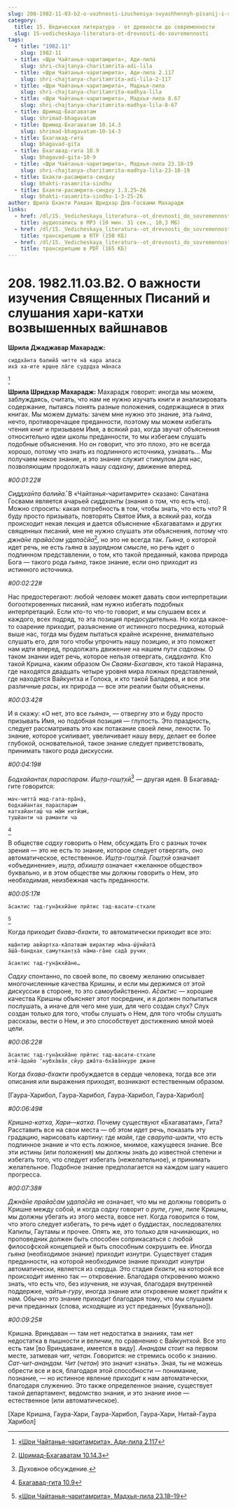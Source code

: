 ```yaml
---
slug: 208-1982-11-03-b2-o-vazhnosti-izucheniya-svyashhennyh-pisanij-i-slushaniya-hari-kathi-vozvyshennyh-vajshnavov
category:
  title: 15. Ведическая литература - от древности до современности
  slug: 15-vedicheskaya-literatura-ot-drevnosti-do-sovremennosti
tags:
  - title: "1982.11"
    slug: 1982-11
  - title: «Шри Чайтанья-чаритамрита», Ади-лила
    slug: shri-chajtanya-charitamrita-adi-lila
  - title: «Шри Чайтанья-чаритамрита», Ади-лила 2.117
    slug: shri-chajtanya-charitamrita-adi-lila-2-117
  - title: «Шри Чайтанья-чаритамрита», Мадхья-лила
    slug: shri-chajtanya-charitamrita-madhya-lila
  - title: «Шри Чайтанья-чаритамрита», Мадхья-лила 8.67
    slug: shri-chajtanya-charitamrita-madhya-lila-8-67
  - title: Шримад-Бхагаватам
    slug: shrimad-bhagavatam
  - title: Шримад-Бхагаватам 10.14.3
    slug: shrimad-bhagavatam-10-14-3
  - title: Бхагавад-гита
    slug: bhagavad-gita
  - title: Бхагавад-гита 10.9
    slug: bhagavad-gita-10-9
  - title: «Шри Чайтанья-чаритамрита», Мадхья-лила 23.18–19
    slug: shri-chajtanya-charitamrita-madhya-lila-23-18-19
  - title: Бхакти-расамрита-синдху
    slug: bhakti-rasamrita-sindhu
  - title: Бхакти-расамрита-синдху 1.3.25–26
    slug: bhakti-rasamrita-sindhu-1-3-25-26
author: Шрила Бхакти Ракшак Шридхар Дев-Госвами Махарадж
links:
  - href: /dl/15._Vedicheskaya_literatura--ot_drevnosti_do_sovremennosti/208_1982.11.03.B2_SridharMj_O_vazhnosti_izuchenija_Svjashhennyh_Pisanij_i_slushanija_hari-kathi_vozvyshennyh_vajshnavov.mp3
    title: аудиозапись в MP3 (10 мин. 31 сек., 10,3 МБ)
  - href: /dl/15._Vedicheskaya_literatura--ot_drevnosti_do_sovremennosti/208_1982.11.03.B2_SridharMj_O_vazhnosti_izuchenija_Svjashhennyh_Pisanij_i_slushanija_hari-kathi_vozvyshennyh_vajshnavov.rtf
    title: транскрипцию в RTF (150 КБ)
  - href: /dl/15._Vedicheskaya_literatura--ot_drevnosti_do_sovremennosti/208_1982.11.03.B2_SridharMj_O_vazhnosti_izuchenija_Svjashhennyh_Pisanij_i_slushanija_hari-kathi_vozvyshennyh_vajshnavov.pdf
    title: транскрипцию в PDF (165 КБ)
---
```


# 208. 1982.11.03.B2. О важности изучения Священных Писаний и слушания хари-катхи возвышенных вайшнавов

**Шрила Джаджавар Махарадж:**

    сиддха̄нта балийа̄ читте на̄ кара аласа
    иха̄ ха-ите кр̣ш̣н̣е ла̄ге судр̣д̣ха ма̄наса
[^_ftn1]

**Шрила Шридхар Махарадж:** Махарадж говорит: иногда мы можем, заблуждаясь, считать, что нам не нужно изучать книги и анализировать содержание, пытаясь понять разные положения, содержащиеся в этих книгах. Мы можем думать: зачем мне нужно это знание, эта *гьяна*, нечто, противоречащее преданности, поэтому мы можем избегать чтения книг и призываем Имя, а всякий раз, когда звучат объяснения относительно идеи школы преданности, то мы избегаем слушать подобные объяснения. Но он говорит, что это плохо, это не всегда хорошо, потому что знать из подлинного источника, узнавать… Мы получаем некое знание, и это знание служит стимулом для нас, позволяющим продолжать нашу *садхану*, движение вперед.

*#00:01:22#*

*Сиддха̄нта балийа̄.* В «Чайтанья-чаритамрите» сказано: Санатана Госвами является ачарьей *сиддханты* (знания о том, что есть что). Можно спросить: какая потребность в том, чтобы знать, что есть что? Я буду просто призывать, повторять Святое Имя, а всякий раз, когда происходит некая лекция и дается объяснение «Бхагаватам» и других священных писаний, мне не нужно слушать эти объяснения, потому что *джн̃а̄не прайа̄сам удапа̄сйа*[^_ftn2], но это не всегда так. *Гьяна*, о которой идет речь, не есть *гьяна* в заурядном смысле, но речь идет о подлинном представлении, о том, кто такой преданный, какова природа Бога — такого рода *гьяна*, такое знание, если оно приходит из истинного источника.

*#00:02:22#*

Нас предостерегают: любой человек может давать свои интерпретации богооткровенных писаний, нам нужно избегать подобных интерпретаций. Если кто-то что-то говорит, и мы слушаем всех и каждого, всех подряд, то эта позиция предосудительна. Но когда какое-то озарение приходит, разъяснение от истинного посредника, который выше нас, тогда мы будем пытаться крайне искренне, внимательно слушать его, для того чтобы упрочить нашу позицию, и это поможет нам идти вперед, продолжать движение на нашем пути *садханы.* О таком знании идет речь, которое нельзя отвергать, *сиддханта.* Кто такой Кришна, каким образом Он *Сваям-Бхагаван*, кто такой Нараяна, где находятся двадцать четыре уровня мира ложных представлений, где находятся Вайкунтха и Голока, и кто такой Баладева, и все эти различные *расы*, их природа — все эти реалии были объяснены.

*#00:03:42#*

И я скажу: «О нет, это все *гьяна*», — отвергну это и буду просто призывать Имя, но подобная позиция — глупость. Это праздность, следует рассматривать это как потакание своей лени, лености. То знание, которое усиливает, увеличивает нашу веру, делает ее более глубокой, основательной, такое знание следует приветствовать, принимать такого рода дискуссии.

*#00:04:19#*

*Бодхайантах̣ параспарам. Иш̣т̣а-гош̣т̣хӣ*[^_ftn3] — другая идея. В Бхагавад-гите говорится:

    мач-читта̄ мад-гата-пра̄н̣а̄,
    бодхайантах̣ параспарам
    катхайанташ́ ча ма̄м̇ нитйам̇,
    туш̣йанти ча раманти ча
[^_ftn4]

В обществе *садху* говорить о Нем, обсуждать Его с разных точек зрения — это не есть то знание, которое следует отвергать, оно автоматическое, естественное. *Иш̣т̣а-гош̣т̣хӣ. Гош̣т̣хӣ* означает «объединение», *иш̣т̣а*, *абхиш̣т̣а* означает «желанное общество» буквально, и в этом обществе мы должны говорить о Нем, это необходимая, неизбежная часть преданности.

*#00:05:17#*

    а̄сактис тад-гун̣а̄кхйа̄не прӣтис тад-васати-стхале
[^_ftn5]

Когда приходит *бхава-бхакти*, то автоматически приходит все это:

    кш̣а̄нтир авйартха-ка̄латвам̇ вирактир ма̄на-ш́ӯнйата̄
    а̄ш́а̄-бандхах̣ самуткан̣т̣ха̄ на̄ма-га̄не сада̄ ручих̣

    а̄сактис тад-гун̣а̄кхйа̄не…

*Садху* спонтанно, по своей воле, по своему желанию описывает многочисленные качества Кришны, и если мы держимся от этой дискуссии в стороне, то это самоубийственно. *А̄сактис* — хорошие качества Кришны объясняет этот посредник, и я должен попытаться послушать, а иначе для чего мне уши, для чего создан слух? Слух создан только для того, чтобы слушать о Нем, для того чтобы слушать рассказы, вести о Нем, и это способствует достижению мной моей цели.

*#00:06:22#*

    а̄сактис тад-гун̣а̄кхйа̄не прӣтис тад-васати-стхале
    итй-а̄дайо ‘нубха̄ва̄х̣ сйур джа̄та-бха̄ва̄н̇куре джане

Когда *бхава-бхакти* пробуждается в сердце человека, тогда все эти описания или выражения приходят, возникают естественным образом.

[Гаура-Харибол, Гаура-Харибол, Гаура-Харибол, Гаура-Харибол]

*#00:06:49#*

*Кришна-катха, Хари*—*катха*. Почему существуют «Бхагаватам», Гита? Расставить все на свои места — об этом идет речь, показать эту градацию, нарисовать картину: где *майя*, где *сварупа-шакти*, что есть подлинное знание и что есть ложное, мнимое, кажущееся знание. Все эти истины (или положения) мы должны знать до известной степени и избегать того, что следует избегать (нежелательное), и принимать желательное. Подобное знание предполагается на каждом шагу нашего прогресса.

*#00:07:38#*

*Джн̃а̄не прайа̄сам удапа̄сйа* не означает, что мы не должны говорить о Кришне между собой, и когда *садху* говорит о *рупе*, *гуне*, *лиле* Кришны, мы должны убегать из этого места, вовсе нет. Когда говорится о том, что этого следует избегать, то речь идет о буддистах, последователях Капилы, Гаутамы и прочее. Опять же, это только для начинающих, но проповедник должен быть способен соприкасаться с любой философской концепцией и быть способным сокрушить ее. Иногда *гьяна* (необходимое знание) приходит изнутри. Существует стадия преданности, на которой необходимое знание приходит изнутри автоматически, является из сердца. Это стадия *бхакти*, на которой все происходит именно так — откровение. Благодаря откровению можно знать, что есть что, без изучения, не изучая, благодаря внутренней поддержке, *чайтья-гуру*, иногда знание или откровение может прийти к нам. Обычно это знание приходит благодаря тому, что мы слушаем речи преданных (слова, исходящие из уст преданных [буквально]).

*#00:09:25#*

Кришна. Вриндаван — там нет недостатка в знаниях, там нет недостатка в пышности и величии, по сравнению с Вайкунтхой. Все это есть там [во Вриндаване, имеется в виду]. *Анандам* стоит на первом месте, затмевая *чит*, *четан*. Говорится: не стремись особо к знанию. *Сат-чит-анандам. Чит* (*четан*) это значит «знать». Зная, ты не можешь обрести все и вся, благодаря этой способности — понимание, познание, — но истинное явление приходит к нам автоматически, благодаря служению. Это также определенное знание, существует такой департамент, ведомство знания, и это знание иное — естественное (или автоматическое).

[Харе Кришна, Гаура-Хари, Гаура-Харибол, Гаура-Хари, Нитай-Гаура Харибол]



[^_ftn1]: [«Шри Чайтанья-чаритамрита», Ади-лила 2.117](../notes/shri-chajtanya-charitamrita-adi-lila/shri-chajtanya-charitamrita-adi-lila-2-117.md)

[^_ftn2]: [Шримад-Бхагаватам 10.14.3](../notes/shrimad-bhagavatam/shrimad-bhagavatam-10-14-3.md)

[^_ftn3]: Духовное обсуждение.

[^_ftn4]: [Бхагавад-гита 10.9](../notes/bhagavad-gita/bhagavad-gita-10-9.md)

[^_ftn5]: [«Шри Чайтанья-чаритамрита», Мадхья-лила 23.18–19](../notes/shri-chajtanya-charitamrita-madhya-lila/shri-chajtanya-charitamrita-madhya-lila-23-18-19.md)

